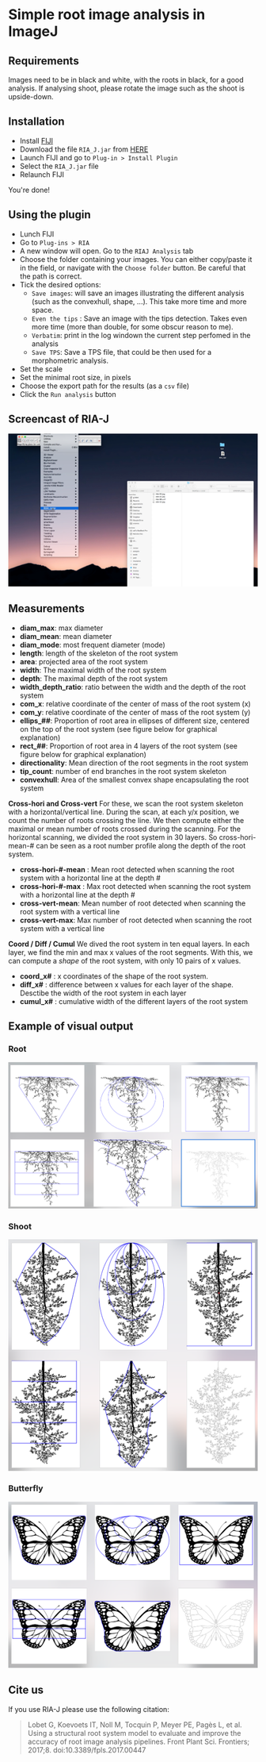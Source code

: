 # Simple root image analysis in ImageJ

## Requirements

Images need to be in black and white, with the roots in black, for a good analysis. If analysing shoot, please rotate the image such as the shoot is upside-down. 

## Installation


- Install [FIJI](https://fiji.sc/)
- Download the file `RIA_J.jar` from [HERE](https://github.com/guillaumelobet/RIA/raw/master/RIA_J.jar)
- Launch FIJI and go to `Plug-in > Install Plugin`
- Select the `RIA_J.jar` file
- Relaunch FIJI

You're done!


## Using the plugin

- Lunch FIJI
- Go to `Plug-ins > RIA`
- A new window will open. Go to the `RIAJ Analysis` tab
- Choose the folder containing your images. You can either copy/paste it in the field, or navigate with the `Choose folder` button. Be careful that the path is correct. 
- Tick the desired options:
  - `Save images`: will save an images illustrating the different analysis (such as the convexhull, shape, ...). This take more time and more space.
  - `Even the tips` : Save an image with the tips detection. Takes even more time (more than double, for some obscur reason to me). 
  - `Verbatim`: print in the log windown the current step perfomed in the analysis
  - `Save TPS`: Save a TPS file, that could be then used for a morphometric analysis. 
- Set the scale
- Set the minimal root size, in pixels
- Choose the export path for the results (as a `csv` file) 
- Click the `Run analysis` button

## Screencast of RIA-J

[![IMAGE ALT TEXT HERE](/img/video.png)](https://www.youtube.com/watch?v=xgBFaJgVdyE)

## Measurements

- **diam_max**:	max diameter
- **diam_mean**:	mean diameter
- **diam_mode**:	most frequent diameter (mode)
- **length**:	length of the skeleton of the root system
- **area**:	projected area of the root system
- **width**:	The maximal width of the root system
- **depth**:	The maximal depth of the root system
- **width_depth_ratio**:	ratio between the width and the depth of the root system
- **com_x**:	relative coordinate of the center of mass of the root system (x)
- **com_y**:	relative coordinate of the center of mass of the root system (y)		
- **ellips_##**:	Proportion of root area in ellipses of different size, centered on the top of the root system (see figure below for graphical explanation)
- **rect_##**:	Proportion of root area in 4 layers of the root system (see figure below for graphical explanation)
- **directionality**:	Mean direction of the root segments in the root system
- **tip_count**:	number of end branches in the root system skeleton		
- **convexhull**:	Area of the smallest convex shape encapsulating the root system


**Cross-hori and Cross-vert**
For these, we scan the root system skeleton with a horizontal/vertical line. During the scan, at each y/x position, we count the number of roots crossing the line. We then compute either the maximal or mean number of roots crossed during the scanning. For the horizontal scanning, we divided the root system in 30 layers. So cross-hori-mean-# can be seen as a root number profile along the depth of the root system.
- **cross-hori-#-mean** : Mean root detected when scanning the root system with a horizontal line at the depth #
- **cross-hori-#-max** :	Max root detected when scanning the root system with a horizontal line at the depth #		
- **cross-vert-mean**:	Mean number of root detected when scanning the root system with a vertical line 	
- **cross-vert-max**: Max number of root detected when scanning the root system with a vertical line 

**Coord / Diff / Cumul**
We dived the root system in ten equal layers. In each layer, we find the min and max x values of the root segments. With this, we can compute a *shape* of the root system, with only 10 pairs of x values. 
- **coord_x#** : x coordinates of the shape of the root system. 
- **diff_x#**	: difference between x values for each layer of the shape. Desctibe the width of the root system in each layer
- **cumul_x#**	: cumulative width of the different layers of the root system


## Example of visual output

### Root

![example output](/img/output.png)

### Shoot

![example output](/img/output_2.png)


### Butterfly

![example output](/img/output_3.png)

## Cite us

If you use RIA-J please use the following citation:

> Lobet G, Koevoets IT, Noll M, Tocquin P, Meyer PE, Pagès L, et al. Using a structural root system model to evaluate and improve the accuracy of root image analysis pipelines. Front Plant Sci. Frontiers; 2017;8. doi:10.3389/fpls.2017.00447
